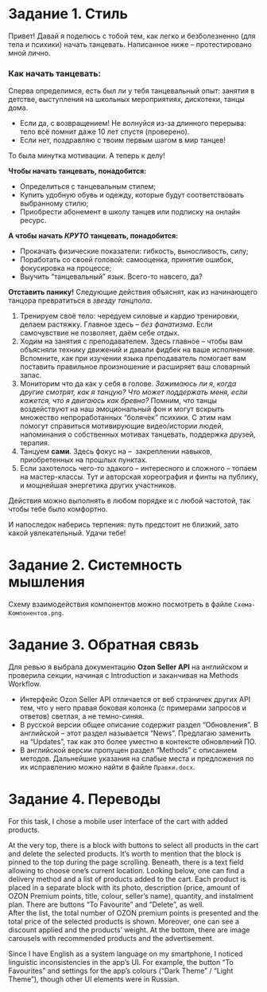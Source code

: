 # Задание 1. Стиль

Привет! 
Давай я поделюсь с тобой тем, как легко и безболезненно (для тела и психики) начать танцевать. 
Написанное ниже – протестировано мной лично. 

### Как начать танцевать: 
Сперва определимся, есть был ли у тебя танцевальный опыт: занятия в детстве, выступления на школьных мероприятиях, дискотеки, танцы дома. 
- Если да, с возвращением! Не волнуйся из-за длинного перерыва: тело всё помнит даже 10 лет спустя (проверено). 
- Если нет, поздравляю с твоим первым шагом в мир танцев! 

То была минутка мотивации. А теперь к делу!

**Чтобы начать танцевать, понадобится:**
- Определиться с танцевальным стилем; 
- Купить удобную обувь и одежду, которые будут соответствовать выбранному стилю;
- Приобрести абонемент в школу танцев или подписку на онлайн ресурс.  

**А чтобы начать *КРУТО* танцевать, понадобится:** 
- Прокачать физические показатели: гибкость, выносливость, силу;
- Поработать со своей головой: самооценка, принятие ошибок, фокусировка на процессе;
- Выучить “танцевальный” язык. 
Всего-то навсего, да?

**Отставить панику!** Следующие действия объяснят, как из начинающего танцора превратиться в *звезду танцпола*.  
1. Тренируем своё тело: чередуем силовые и кардио тренировки, делаем растяжку. Главное здесь – *без фанатизма*. Если самочувствие не позволяет, даём себе отдых. 
2. Ходим на занятия с преподавателем. Здесь главное – чтобы вам объясняли технику движений и давали фидбек на ваше исполнение. Вспомните, как при изучении языка преподаватель помогает вам поставить правильное произношение и расширяет ваш словарный запас. 
3. Мониторим что да как у себя в голове. *Зажимаюсь ли я, когда другие смотрят, как я танцую? Что может поддержать меня, если кажется, что я двигаюсь как бревно?* Помним, что танцы воздействуют на наш эмоциональный фон и могут вскрыть множество непроработанных “болячек” психики. С этим нам помогут справиться мотивирующие видео/истории людей, напоминания о собственных мотивах танцевать, поддержка друзей, терапия. 
4. Танцуем **сами**. Здесь фокус на –  закреплении навыков, приобретенных на прошлых пунктах. 
5. Если захотелось чего-то эдакого – интересного и сложного – топаем на мастер-классы. Тут и авторская хореография и финты на публику, и мощнейшая энергетика других участников. 

Действия можно выполнять в любом порядке и с любой частотой, так чтобы тебе было комфортно.

И напоследок наберись терпения: путь предстоит не близкий, зато какой увлекательный. 
Удачи тебе!


# Задание 2. Системность мышления
Схему взаимодействия компонентов можно посмотреть в файле ```Схема-Компонентов.png```. 


# Задание 3. Обратная связь
Для ревью я выбрала документацию **Ozon Seller API** на английском и проверила секции, начиная с Introduction и заканчивая на Methods Workflow. 
- Интерфейс Ozon Seller API отличается от веб страничек других API тем, что у него правая боковая колонка (с примерами запросов и ответов) светлая, а не темно-синяя. 
- В русской версии общее описание содержит раздел “Обновления”. В английской – этот раздел называется “News”. Предлагаю заменить на “Updates”, так как это более уместно в контексте обновлений ПО. 
- В английской версии пропущен раздел “Methods” с описанием методов. 
Дальнейшие указания на слабые места и предложения по их исправлению можно найти в файле ```Правки.docx```. 


# Задание 4. Переводы
For this task, I chose a mobile user interface of the cart with added products. 

At the very top, there is a block with buttons to select all products in the cart and delete the selected products. It’s worth to mention that the block is pinned to the top during the page scrolling. 
Beneath, there is a text field allowing to choose one’s current location. 
Looking below, one can find a delivery method and a list of products added to the cart. Each product is placed in a separate block with its photo, description (price, amount of OZON Premium points, title, colour, seller’s name), quantity, and instalment plan. There are buttons “To Favourite” and ”Delete”, as well.  
After the list, the total number of OZON premium points is presented and the total price of the selected products is shown. Moreover, one can see a discount applied and the products’ weight. 
At the bottom, there are image carousels with recommended products and the advertisement. 

Since I have English as a system language on my smartphone, I noticed linguistic inconsistencies in the app’s UI. For example, the button “To Favourites” and settings for the app’s colours (“Dark Theme” / “Light Theme”), though other UI elements were in Russian. 

